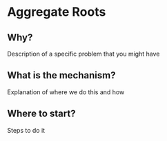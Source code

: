 # Aggregate Roots

## Why?

Description of a specific problem that you might have

## What is the mechanism?

Explanation of where we do this and how

## Where to start?

Steps to do it